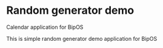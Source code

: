 # Random generator demo
Calendar application for BipOS 

This is simple random generator demo application for BipOS 